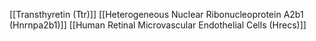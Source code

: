 [[Transthyretin (Ttr)]]
[[Heterogeneous Nuclear Ribonucleoprotein A2b1 (Hnrnpa2b1)]]
[[Human Retinal Microvascular Endothelial Cells (Hrecs)]]
